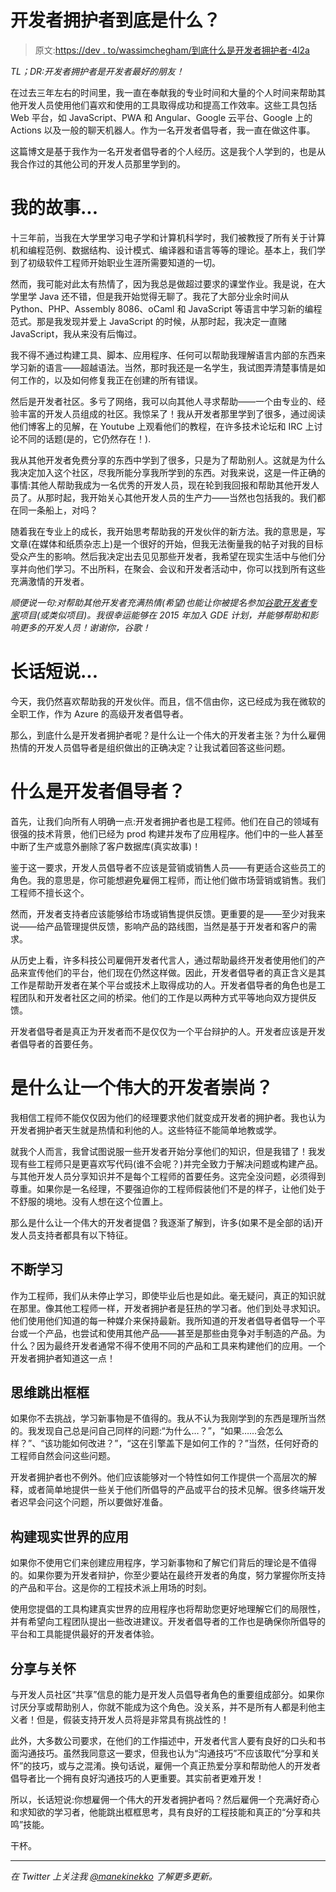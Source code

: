 # 开发者拥护者到底是什么？

> 原文:[https://dev . to/wassimchegham/到底什么是开发者拥护者-4l2a](https://dev.to/wassimchegham/what-the-heck-is-a-developer-advocate-4l2a)

*TL；DR:开发者拥护者是开发者最好的朋友！*

在过去三年左右的时间里，我一直在奉献我的专业时间和大量的个人时间来帮助其他开发人员使用他们喜欢和使用的工具取得成功和提高工作效率。这些工具包括 Web 平台，如 JavaScript、PWA 和 Angular、Google 云平台、Google 上的 Actions 以及一般的聊天机器人。作为一名开发者倡导者，我一直在做这件事。

这篇博文是基于我作为一名开发者倡导者的个人经历。这是我个人学到的，也是从我合作过的其他公司的开发人员那里学到的。

# [](#my-story)我的故事...

十三年前，当我在大学里学习电子学和计算机科学时，我们被教授了所有关于计算机和编程范例、数据结构、设计模式、编译器和语言等等的理论。基本上，我们学到了初级软件工程师开始职业生涯所需要知道的一切。

然而，我可能对此太有热情了，因为我总是做超过要求的课堂作业。我是说，在大学里学 Java 还不错，但是我开始觉得无聊了。我花了大部分业余时间从 Python、PHP、Assembly 8086、oCaml 和 JavaScript 等语言中学习新的编程范式。那是我发现并爱上 JavaScript 的时候，从那时起，我决定一直赌 JavaScript，我从来没有后悔过。

我不得不通过构建工具、脚本、应用程序、任何可以帮助我理解语言内部的东西来学习新的语言——超越语法。当然，那时我还是一名学生，我试图弄清楚事情是如何工作的，以及如何修复我正在创建的所有错误。

然后是开发者社区。多亏了网络，我可以向其他人寻求帮助——一个由专业的、经验丰富的开发人员组成的社区。我惊呆了！我从开发者那里学到了很多，通过阅读他们博客上的见解，在 Youtube 上观看他们的教程，在许多技术论坛和 IRC 上讨论不同的话题(是的，它仍然存在！).

我从其他开发者免费分享的东西中学到了很多，只是为了帮助别人。这就是为什么我决定加入这个社区，尽我所能分享我所学到的东西。对我来说，这是一件正确的事情:其他人帮助我成为一名优秀的开发人员，现在轮到我回报和帮助其他开发人员了。从那时起，我开始关心其他开发人员的生产力——当然也包括我的。我们都在同一条船上，对吗？

随着我在专业上的成长，我开始思考帮助我的开发伙伴的新方法。我的意思是，写文章(在媒体和纸质杂志上)是一个很好的开始，但我无法衡量我的帖子对我的目标受众产生的影响。然后我决定出去见见那些开发者，我希望在现实生活中与他们分享并向他们学习。不出所料，在聚会、会议和开发者活动中，你可以找到所有这些充满激情的开发者。

*顺便说一句:对帮助其他开发者充满热情(希望)也能让你被提名参加[谷歌开发者专家](https://developers.google.com/experts/people/wassim-chegham)项目(或类似项目)。我很幸运能够在 2015 年加入 GDE 计划，并能够帮助和影响更多的开发人员！谢谢你，谷歌！*

# [](#long-story-short)长话短说...

今天，我仍然喜欢帮助我的开发伙伴。而且，信不信由你，这已经成为我在微软的全职工作，作为 Azure 的高级开发者倡导者。

那么，到底什么是开发者拥护者呢？是什么让一个伟大的开发者主张？为什么雇佣热情的开发人员倡导者是组织做出的正确决定？让我试着回答这些问题。

# [](#what-is-a-developer-advocate)什么是开发者倡导者？

首先，让我们向所有人明确一点:开发者拥护者也是工程师。他们在自己的领域有很强的技术背景，他们已经为 prod 构建并发布了应用程序。他们中的一些人甚至中断了生产或意外删除了客户数据库(真实故事)！

鉴于这一要求，开发人员倡导者不应该是营销或销售人员——有更适合这些员工的角色。我的意思是，你可能想避免雇佣工程师，而让他们做市场营销或销售。我们工程师不擅长这个。

然而，开发者支持者应该能够给市场或销售提供反馈。更重要的是——至少对我来说——给产品管理提供反馈，影响产品的路线图，当然是基于开发者和客户的需求。

从历史上看，许多科技公司雇佣开发者代言人，通过帮助最终开发者使用他们的产品来宣传他们的平台，他们现在仍然这样做。因此，开发者倡导者的真正含义是其工作是帮助开发者在某个平台或技术上取得成功的人。开发者倡导者的角色也是工程团队和开发者社区之间的桥梁。他们的工作是以两种方式平等地向双方提供反馈。

开发者倡导者是真正为开发者而不是仅仅为一个平台辩护的人。开发者应该是开发者倡导者的首要任务。

# [](#what-makes-a-great-developer-advocate)是什么让一个伟大的开发者崇尚？

我相信工程师不能仅仅因为他们的经理要求他们就变成开发者的拥护者。我也认为开发者拥护者天生就是热情和利他的人。这些特征不能简单地教或学。

就我个人而言，我曾试图说服一些开发者开始分享他们的知识，但是我错了！我发现有些工程师只是更喜欢写代码(谁不会呢？)并完全致力于解决问题或构建产品。与其他开发人员分享知识并不是每个工程师的首要任务。这完全没问题，必须得到尊重。如果你是一名经理，不要强迫你的工程师假装他们不是的样子，让他们处于不舒服的境地。没有人想在这个位置上。

那么是什么让一个伟大的开发者提倡？我逐渐了解到，许多(如果不是全部的话)开发人员支持者都具有以下特征。

## [](#continuous-learning)不断学习

作为工程师，我们从未停止学习，即使毕业后也是如此。毫无疑问，真正的知识就在那里。像其他工程师一样，开发者拥护者是狂热的学习者。他们到处寻求知识。他们使用他们知道的每一种媒介来保持最新。我所知道的开发者倡导者倡导一个平台或一个产品，也尝试和使用其他产品——甚至是那些由竞争对手制造的产品。为什么？因为最终开发者通常不得不使用不同的产品和工具来构建他们的应用。一个开发者拥护者知道这一点！

## [](#thinking-outside-the-box)思维跳出框框

如果你不去挑战，学习新事物是不值得的。我从不认为我刚学到的东西是理所当然的。我发现自己总是问自己同样的问题:“为什么…？”，“如果……会怎么样？”、“该功能如何改进？”，“这在引擎盖下是如何工作的？”当然，任何好奇的工程师自然会问这些问题。

开发者拥护者也不例外。他们应该能够对一个特性如何工作提供一个高层次的解释，或者简单地提供一些关于他们所倡导的产品或平台的技术见解。很多终端开发者迟早会问这个问题，所以要做好准备。

## [](#building-realworld-applications)构建现实世界的应用

如果你不使用它们来创建应用程序，学习新事物和了解它们背后的理论是不值得的。如果你要为开发者辩护，你至少要站在最终开发者的角度，努力掌握你所支持的产品和平台。这是你的工程技术派上用场的时刻。

使用您提倡的工具构建真实世界的应用程序也将帮助您更好地理解它们的局限性，并有希望向工程团队提出一些改进建议。开发者倡导者的工作也是确保你所倡导的平台和工具能提供最好的开发者体验。

## [](#sharing-and-caring)分享与关怀

与开发人员社区“共享”信息的能力是开发人员倡导者角色的重要组成部分。如果你讨厌分享或帮助别人，你就不能成为这个角色。没关系，并不是所有人都是利他主义者！但是，假装支持开发人员将是非常具有挑战性的！

此外，大多数公司要求，在他们的工作描述中，开发者代言人要有良好的口头和书面沟通技巧。虽然我同意这一要求，但我也认为“沟通技巧”不应该取代“分享和关怀”的技巧，或与之混淆。换句话说，雇佣一个真正热爱分享和帮助他人的开发者倡导者比一个拥有良好沟通技巧的人更重要。其实前者更难开发！

所以，长话短说:你想雇佣一个伟大的开发者拥护者吗？然后雇佣一个充满好奇心和求知欲的学习者，他能跳出框框思考，具有良好的工程技能和真正的“分享和共鸣”技能。

干杯。

* * *

*在 Twitter 上关注我 [@manekinekko](https://twitter.com/@manekinekko) 了解更多更新。*